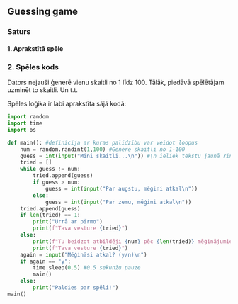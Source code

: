 ## Guessing game
### Saturs 

#### 1. Aprakstītā spēle
### 2. Spēles kods
Dators nejauši ģenerē vienu skaitli no 1 līdz 100. Tālāk, piedāvā spēlētājam uzminēt to skaitli. Un t.t.

Spēles loģika ir labi aprakstīta sājā kodā:
```py
import random
import time
import os

def main(): #definīcija ar kuras palīdzību var veidot loopus
    num = random.randint(1,100) #Ģenerē skaitli no 1-100
    guess = int(input("Mini skaitli...\n")) #\n ieliek tekstu jaunā rindā
    tried = []
    while guess != num:
        tried.append(guess)
        if guess > num:
            guess = int(input("Par augstu, mēģini atkal\n"))
        else:
            guess = int(input("Par zemu, mēģini atkal\n"))
    tried.append(guess)
    if len(tried) == 1:
        print("Urrā ar pirmo")
        print(f"Tava vesture {tried}")
    else:
        print(f"Tu beidzot atbildēji {num} pēc {len(tried)} mēģinājumiem!") #f ļauj vieglāk ielikt mainīgos teksta vidū
        print(f"Tava vesture {tried}")
    again = input("Mēģināsi atkal? (y/n)\n") 
    if again == "y":
        time.sleep(0.5) #0.5 sekunžu pauze
        main()
    else:
        print("Paldies par spēli!") 
main()
```
